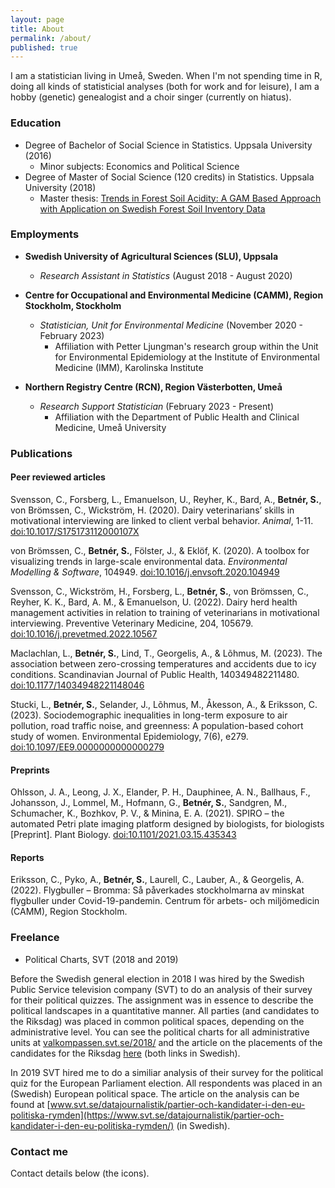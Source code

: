 ```yaml
---
layout: page
title: About
permalink: /about/
published: true
---
```

I am a statistician living in Umeå, Sweden. When I'm not spending time in R, doing all kinds of statisticial analyses (both for work and for leisure), I am a hobby (genetic) genealogist and a choir singer (currently on hiatus).

### Education
- Degree of Bachelor of Social Science in Statistics. Uppsala University (2016)
	- Minor subjects: Economics and Political Science
- Degree of Master of Social Science (120 credits) in Statistics. Uppsala University (2018)
	- Master thesis: [Trends in Forest Soil Acidity: A GAM Based Approach with Application on Swedish Forest Soil Inventory Data](http://www.diva-portal.org/smash/record.jsf?pid=diva2%3A1215453&dswid=3979)

### Employments

- **Swedish University of Agricultural Sciences (SLU), Uppsala** 
  - *Research Assistant in Statistics* (August 2018 - August 2020)

- **Centre for Occupational and Environmental Medicine (CAMM), Region Stockholm, Stockholm**
  - *Statistician, Unit for Environmental Medicine* (November 2020 - February 2023)
    - Affiliation with Petter Ljungman's research group within the Unit for Environmental Epidemiology at the Institute of Environmental Medicine (IMM), Karolinska Institute

- **Northern Registry Centre (RCN), Region Västerbotten, Umeå**
  - *Research Support Statistician* (February 2023 - Present)
    - Affiliation with the Department of Public Health and Clinical Medicine, Umeå University


### Publications

#### Peer reviewed articles

Svensson, C., Forsberg, L., Emanuelson, U., Reyher, K., Bard, A., **Betnér, S.**, von Brömssen, C., Wickström, H. (2020). Dairy veterinarians’ skills in motivational interviewing are linked to client verbal behavior. *Animal*, 1-11. [doi:10.1017/S175173112000107X](http://doi.org/10.1017/S175173112000107X)

von Brömssen, C., **Betnér, S.**, Fölster, J., & Eklöf, K. (2020). A toolbox for visualizing trends in large-scale environmental data. *Environmental Modelling & Software*, 104949. [doi:10.1016/j.envsoft.2020.104949](http://doi.org/10.1016/j.envsoft.2020.104949)

Svensson, C., Wickström, H., Forsberg, L., **Betnér, S.**, von Brömssen, C., Reyher, K. K., Bard, A. M., & Emanuelson, U. (2022). Dairy herd health management activities in relation to training of veterinarians in motivational interviewing. Preventive Veterinary Medicine, 204, 105679. [doi:10.1016/j.prevetmed.2022.10567](https://doi.org/10.1016/j.prevetmed.2022.10567) 

Maclachlan, L., **Betnér, S.**, Lind, T., Georgelis, A., & Lõhmus, M. (2023). The association between zero-crossing temperatures and accidents due to icy conditions. Scandinavian Journal of Public Health, 140349482211480. [doi:10.1177/14034948221148046](https://doi.org/10.1177/14034948221148046)

Stucki, L., **Betnér, S.**, Selander, J., Lõhmus, M., Åkesson, A., & Eriksson, C. (2023). Sociodemographic inequalities in long-term exposure to air pollution, road traffic noise, and greenness: A population-based cohort study of women. Environmental Epidemiology, 7(6), e279. [doi:10.1097/EE9.0000000000000279](https://doi.org/10.1097/EE9.0000000000000279)

#### Preprints

Ohlsson, J. A., Leong, J. X., Elander, P. H., Dauphinee, A. N., Ballhaus, F., Johansson, J., Lommel, M., Hofmann, G., **Betnér, S.**, Sandgren, M., Schumacher, K., Bozhkov, P. V., & Minina, E. A. (2021). SPIRO – the automated Petri plate imaging platform designed by biologists, for biologists [Preprint]. Plant Biology. 
[doi:10.1101/2021.03.15.435343](https://doi.org/10.1101/2021.03.15.435343) 

#### Reports

Eriksson, C., Pyko, A., **Betnér, S.**, Laurell, C., Lauber, A., & Georgelis, A. (2022). Flygbuller – Bromma: Så påverkades stockholmarna av minskat flygbuller under Covid-19-pandemin. Centrum för arbets- och miljömedicin (CAMM), Region Stockholm.

### Freelance

- Political Charts, SVT (2018 and 2019)

Before the Swedish general election in 2018 I was hired by the Swedish Public Service television company (SVT) to do an analysis of their survey for their political quizzes. The assignment was in essence to describe the political landscapes in a quantitative manner. All parties (and candidates to the Riksdag) was placed in common political spaces, depending on the administrative level. You can see the political charts for all administrative units at [valkompassen.svt.se/2018/](https://valkompassen.svt.se/2018/) and the article on the placements of the candidates for the Riksdag [here](https://www.svt.se/special/hur-lika-ar-kandidaterna-sina-partier/) (both links in Swedish). 

In 2019 SVT hired me to do a similiar analysis of their survey for the political quiz for the European Parliament election. All respondents was placed in an (Swedish) European political space. The article on the analysis can be found at [www.svt.se/datajournalistik/partier-och-kandidater-i-den-eu-politiska-rymden](https://www.svt.se/datajournalistik/partier-och-kandidater-i-den-eu-politiska-rymden/) (in Swedish). 

### Contact me

Contact details below (the icons).
